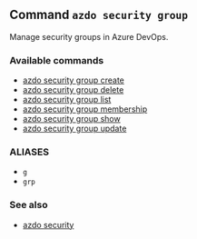 ## Command `azdo security group`

Manage security groups in Azure DevOps.

### Available commands

* [azdo security group create](./azdo_security_group_create.md)
* [azdo security group delete](./azdo_security_group_delete.md)
* [azdo security group list](./azdo_security_group_list.md)
* [azdo security group membership](./azdo_security_group_membership.md)
* [azdo security group show](./azdo_security_group_show.md)
* [azdo security group update](./azdo_security_group_update.md)

### ALIASES

- `g`
- `grp`

### See also

* [azdo security](./azdo_security.md)

